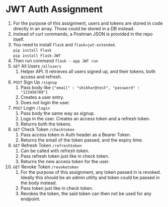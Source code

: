 # JWT Auth Assignment

1. For the purpose of this assignment, users and tokens are stored in code directly in an array. Those could be stored in a DB instead.
1. Instead of curl commands, a Postman JSON is provided in the repo itself.
1. You need to install `flask` and `flask=jwt-extended`.<br>
    `pip install Flask`<br>
    `pip install Flask-JWT`
1. Then run command 
    `flask --app JWT run`
1. `GET` All Users `/allusers`
    1. Helper API. It retrieves all users signed up, and their tokens, both access and refresh.
1. `POST` Sign Up `/signup`
    1. Pass body like `{"email" : "shikhar@test", "password" : "123456789"}`
    1. Creates a user entry.
    1. Does not login the user.
1. `POST` Login `/login`
    1. Pass body the same way as signup.
    1. Logs in the user. Creates an access token and a refresh token.
    1. Returns both the tokens.
1. `GET` Check Token `/checktoken`
    1. Pass access token in Auth header as a Bearer Token.
    1. Returns the email of the token passed, and the expiry time.
1. `GET` Refresh Token `/refreshtoken`
    1. Can be called with refresh token.
    1. Pass refresh token just like in check token.
    1. Returns the new access token for the user.
1. `GET` Revoke Token `/revoketoken`
    1. For the purpose of this assignment, any token passed in is revoked. Ideally this should be an admin utility and token could be passed in the body instead.
    1. Pass token just like in check token.
    1. Revokes the token, the said token can then not be used for any endpoint.
